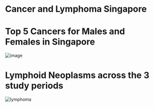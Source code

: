 # Cancer and Lymphoma Singapore


 
# Top 5 Cancers for Males and Females in Singapore

![image](https://user-images.githubusercontent.com/61132301/136508267-2472d9b0-9407-4e74-8fd4-4413ff8908f4.png)


# Lymphoid Neoplasms across the 3 study periods

![lymphoma](https://user-images.githubusercontent.com/61132301/136507897-678b9be6-f1b6-464e-8b11-de415e3a5a42.png)
